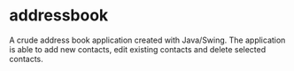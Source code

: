 # addressbook
A crude address book application created with Java/Swing. The application is able to add new contacts, edit existing contacts and delete selected contacts.
